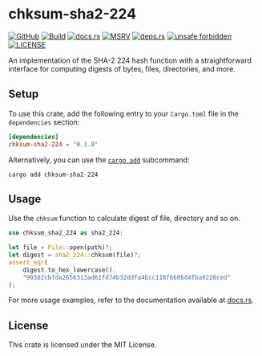 # chksum-sha2-224

[![GitHub](https://img.shields.io/badge/github-chksum--rs%2Fsha2--224-24292e?style=flat-square&logo=github "GitHub")](https://github.com/chksum-rs/sha2-224)
[![Build](https://img.shields.io/github/actions/workflow/status/chksum-rs/sha2-224/rust.yml?branch=master&style=flat-square&logo=github "Build")](https://github.com/chksum-rs/sha2-224/actions/workflows/rust.yml)
[![docs.rs](https://img.shields.io/docsrs/chksum-sha2-224?style=flat-square&logo=docsdotrs "docs.rs")](https://docs.rs/chksum-sha2-224/)
[![MSRV](https://img.shields.io/badge/MSRV-1.74.0-informational?style=flat-square "MSRV")](https://github.com/chksum-rs/sha2-224/blob/master/Cargo.toml)
[![deps.rs](https://deps.rs/crate/chksum-sha2-224/0.1.0/status.svg?style=flat-square "deps.rs")](https://deps.rs/crate/chksum-sha2-224/0.1.0)
[![unsafe forbidden](https://img.shields.io/badge/unsafe-forbidden-success.svg?style=flat-square "unsafe forbidden")](https://github.com/rust-secure-code/safety-dance)
[![LICENSE](https://img.shields.io/github/license/chksum-rs/sha2-224?style=flat-square "LICENSE")](https://github.com/chksum-rs/sha2-224/blob/master/LICENSE)

An implementation of the SHA-2 224 hash function with a straightforward interface for computing digests of bytes, files, directories, and more.

## Setup

To use this crate, add the following entry to your `Cargo.toml` file in the `dependencies` section:

```toml
[dependencies]
chksum-sha2-224 = "0.1.0"
```

Alternatively, you can use the [`cargo add`](https://doc.rust-lang.org/cargo/commands/cargo-add.html) subcommand:

```shell
cargo add chksum-sha2-224
```

## Usage

Use the `chksum` function to calculate digest of file, directory and so on.

```rust
use chksum_sha2_224 as sha2_224;

let file = File::open(path)?;
let digest = sha2_224::chksum(file)?;
assert_eq!(
    digest.to_hex_lowercase(),
    "90382cbfda2656313ad61fd74b32ddfa4bcc118f660bd4fba9228ced"
);
```

For more usage examples, refer to the documentation available at [docs.rs](https://docs.rs/chksum-sha2-224/).

## License

This crate is licensed under the MIT License.
